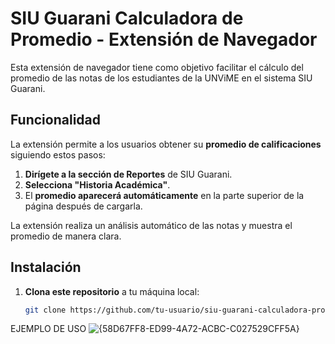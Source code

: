 # SIU Guarani Calculadora de Promedio - Extensión de Navegador

Esta extensión de navegador tiene como objetivo facilitar el cálculo del promedio de las notas de los estudiantes de la UNViME en el sistema SIU Guarani.

## Funcionalidad

La extensión permite a los usuarios obtener su **promedio de calificaciones** siguiendo estos pasos:

1. **Dirígete a la sección de Reportes** de SIU Guarani.
2. **Selecciona "Historia Académica"**.
3. El **promedio aparecerá automáticamente** en la parte superior de la página después de cargarla.

La extensión realiza un análisis automático de las notas y muestra el promedio de manera clara.

## Instalación

1. **Clona este repositorio** a tu máquina local:

   ```bash
   git clone https://github.com/tu-usuario/siu-guarani-calculadora-promedio.git

EJEMPLO DE USO 
![{58D67FF8-ED99-4A72-ACBC-C027529CFF5A}](https://github.com/user-attachments/assets/2d58dad0-4fb1-45f9-90f0-0e08fb1a0399)
